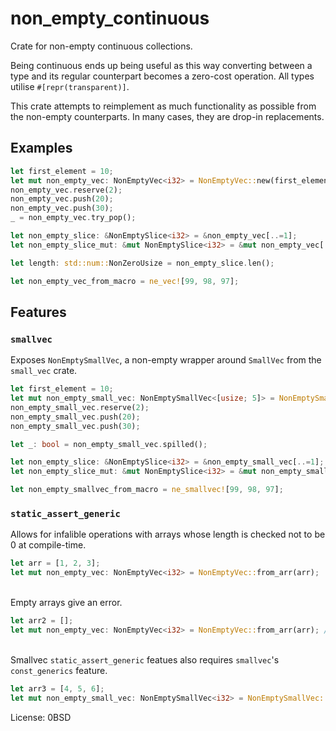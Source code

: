 # non_empty_continuous

Crate for non-empty continuous collections.

Being continuous ends up being useful as this way converting between a type and its regular counterpart becomes a zero-cost operation.
All types utilise `#[repr(transparent)]`.

This crate attempts to reimplement as much functionality as possible from the non-empty counterparts. In many cases, they are drop-in replacements.

## Examples

```rust
let first_element = 10;
let mut non_empty_vec: NonEmptyVec<i32> = NonEmptyVec::new(first_element);
non_empty_vec.reserve(2);
non_empty_vec.push(20);
non_empty_vec.push(30);
_ = non_empty_vec.try_pop();

let non_empty_slice: &NonEmptySlice<i32> = &non_empty_vec[..=1];
let non_empty_slice_mut: &mut NonEmptySlice<i32> = &mut non_empty_vec[..];

let length: std::num::NonZeroUsize = non_empty_slice.len();

let non_empty_vec_from_macro = ne_vec![99, 98, 97];
```

## Features

### `smallvec`
Exposes `NonEmptySmallVec`, a non-empty wrapper around `SmallVec` from the `small_vec` crate.

```rust
let first_element = 10;
let mut non_empty_small_vec: NonEmptySmallVec<[usize; 5]> = NonEmptySmallVec::new(first_element);
non_empty_small_vec.reserve(2);
non_empty_small_vec.push(20);
non_empty_small_vec.push(30);

let _: bool = non_empty_small_vec.spilled();

let non_empty_slice: &NonEmptySlice<i32> = &non_empty_small_vec[..=1];
let non_empty_slice_mut: &mut NonEmptySlice<i32> = &mut non_empty_small_vec[..];

let non_empty_smallvec_from_macro = ne_smallvec![99, 98, 97];
```

### `static_assert_generic`
Allows for infalible operations with arrays whose length is checked not to be 0 at compile-time.

```rust
let arr = [1, 2, 3];
let mut non_empty_vec: NonEmptyVec<i32> = NonEmptyVec::from_arr(arr);
```

\
Empty arrays give an error.
```rust
let arr2 = [];
let mut non_empty_vec: NonEmptyVec<i32> = NonEmptyVec::from_arr(arr); // !!!
```

\
Smallvec `static_assert_generic` featues also requires `smallvec`'s `const_generics` feature.
```rust
let arr3 = [4, 5, 6];
let mut non_empty_small_vec: NonEmptySmallVec<i32> = NonEmptySmallVec::from_arr(arr3);
```

License: 0BSD

